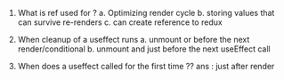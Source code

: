1. What is ref used for ?
a. Optimizing render cycle
b. storing values that can survive re-renders
c. can create reference to redux 

2. When cleanup of a useffect runs
a. unmount or before the next render/conditional
b. unmount and just before the next useEffect call

3. When does a useffect called for the first time ??
ans : just after render 




